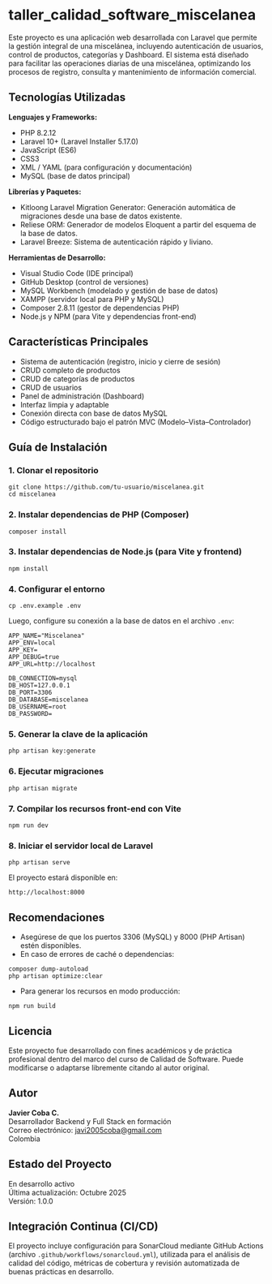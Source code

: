 # taller_calidad_software_miscelanea

Este proyecto es una aplicación web desarrollada con Laravel que permite la gestión integral de una miscelánea, incluyendo autenticación de usuarios, control de productos, categorías y Dashboard. El sistema está diseñado para facilitar las operaciones diarias de una miscelánea, optimizando los procesos de registro, consulta y mantenimiento de información comercial.

## Tecnologías Utilizadas

**Lenguajes y Frameworks:**
- PHP 8.2.12
- Laravel 10+ (Laravel Installer 5.17.0)
- JavaScript (ES6)
- CSS3
- XML / YAML (para configuración y documentación)
- MySQL (base de datos principal)

**Librerías y Paquetes:**
- Kitloong Laravel Migration Generator: Generación automática de migraciones desde una base de datos existente.
- Reliese ORM: Generador de modelos Eloquent a partir del esquema de la base de datos.
- Laravel Breeze: Sistema de autenticación rápido y liviano.

**Herramientas de Desarrollo:**
- Visual Studio Code (IDE principal)
- GitHub Desktop (control de versiones)
- MySQL Workbench (modelado y gestión de base de datos)
- XAMPP (servidor local para PHP y MySQL)
- Composer 2.8.11 (gestor de dependencias PHP)
- Node.js y NPM (para Vite y dependencias front-end)

## Características Principales

- Sistema de autenticación (registro, inicio y cierre de sesión)
- CRUD completo de productos
- CRUD de categorías de productos
- CRUD de usuarios
- Panel de administración (Dashboard)
- Interfaz limpia y adaptable
- Conexión directa con base de datos MySQL
- Código estructurado bajo el patrón MVC (Modelo–Vista–Controlador)

## Guía de Instalación

### 1. Clonar el repositorio
```
git clone https://github.com/tu-usuario/miscelanea.git
cd miscelanea
```

### 2. Instalar dependencias de PHP (Composer)
```
composer install
```

### 3. Instalar dependencias de Node.js (para Vite y frontend)
```
npm install
```

### 4. Configurar el entorno
```
cp .env.example .env
```
Luego, configure su conexión a la base de datos en el archivo `.env`:

```
APP_NAME="Miscelanea"
APP_ENV=local
APP_KEY=
APP_DEBUG=true
APP_URL=http://localhost

DB_CONNECTION=mysql
DB_HOST=127.0.0.1
DB_PORT=3306
DB_DATABASE=miscelanea
DB_USERNAME=root
DB_PASSWORD=
```

### 5. Generar la clave de la aplicación
```
php artisan key:generate
```

### 6. Ejecutar migraciones
```
php artisan migrate
```

### 7. Compilar los recursos front-end con Vite
```
npm run dev
```

### 8. Iniciar el servidor local de Laravel
```
php artisan serve
```
El proyecto estará disponible en:
```
http://localhost:8000
```

## Recomendaciones

- Asegúrese de que los puertos 3306 (MySQL) y 8000 (PHP Artisan) estén disponibles.
- En caso de errores de caché o dependencias:
```
composer dump-autoload
php artisan optimize:clear
```
- Para generar los recursos en modo producción:
```
npm run build
```

## Licencia

Este proyecto fue desarrollado con fines académicos y de práctica profesional dentro del marco del curso de Calidad de Software. Puede modificarse o adaptarse libremente citando al autor original.

## Autor

**Javier Coba C.**  
Desarrollador Backend y Full Stack en formación  
Correo electrónico: javi2005coba@gmail.com  
Colombia

## Estado del Proyecto

En desarrollo activo  
Última actualización: Octubre 2025  
Versión: 1.0.0

## Integración Continua (CI/CD)

El proyecto incluye configuración para SonarCloud mediante GitHub Actions (archivo `.github/workflows/sonarcloud.yml`), utilizada para el análisis de calidad del código, métricas de cobertura y revisión automatizada de buenas prácticas en desarrollo.
